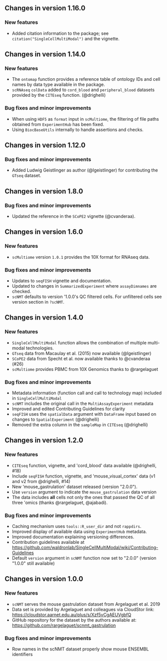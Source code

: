 ## Changes in version 1.16.0

### New features

* Added citation information to the package; see
`citation("SingleCellMultiModal")` and the vignette.

## Changes in version 1.14.0

### New features

* The `ontomap` function provides a reference table of ontology IDs and cell
names by data type available in the package.
* `scRNAseq` `colData` added to `cord_blood` and `peripheral_blood` datasets
provided by the `CITEseq` function. (@drighelli)

### Bug fixes and minor improvements

* When using `HDF5` as `format` input in `scMultiome`, the filtering of file
paths obtained from `ExperimentHub` has been fixed.
* Using `BiocBaseUtils` internally to handle assertions and checks.

## Changes in version 1.12.0

### Bug fixes and minor improvements

* Added Ludwig Geistlinger as author (@lgeistlinger) for contributing the
`GTseq` dataset.

## Changes in version 1.8.0

### Bug fixes and minor improvements

* Updated the reference in the `SCoPE2` vignette (@cvanderaa).

## Changes in version 1.6.0

### New features

* `scMultiome` version `1.0.1` provides the 10X format for RNAseq data.

### Bug fixes and minor improvements

* Updates to `seqFISH` vignette and documentation.
* Updated to changes in `SummarizedExperiment` where `assayDimnames` are
checked.
* `scNMT` defaults to version '1.0.0's QC filtered cells. For unfiltered
cells see version section in `?scNMT`.

## Changes in version 1.4.0

### New features

* `SingleCellMultiModal` function allows the combination of multiple
multi-modal technologies.
* `GTseq` data from Macaulay et al. (2015) now available (@lgeistlinger)
* `SCoPE2` data from Specht et al. now available thanks to @cvanderaa (#26)
* `scMultiome` provides PBMC from 10X Genomics thanks to @rargelaguet

### Bug fixes and minor improvements

* Metadata information (function call and call to technology map) included in
`SingleCellMultiModal`
* `scNMT` includes the original call in the `MultiAssayExperiment` metadata
* Improved and edited Contributing Guidelines for clarity
* `seqFISH` uses the `spatialData` argument with `DataFrame` input based on
changes to `SpatialExperiment` (@drighelli)
* Removed the extra column in the `sampleMap` in `CITEseq` (@drighelli)

## Changes in version 1.2.0

### New features

* `CITEseq` function, vignette, and 'cord_blood' data available
(@drighelli, #18)
* Include `seqFISH` function, vignette, and 'mouse_visual_cortex' data
(v1 and v2 from @drighelli, #14)
* New 'mouse_gastrulation' dataset released (version "2.0.0").
* Use `version` argument to indicate the `mouse_gastrulation` data version
* The data includes **all** cells not only the ones that passed the QC
of all three 'omics (thanks @rargelaguet, @ajabadi).

### Bug fixes and minor improvements

* Caching mechanism uses `tools::R_user_dir` and not `rappdirs`.
* Improved display of available data using `ExperimentHub` metadata.
* Improved documentation explaining versioning differences.
* Contribution guidelines available at
https://github.com/waldronlab/SingleCellMultiModal/wiki/Contributing-Guidelines
* Default `version` argument in `scNMT` function now set to "2.0.0" (version
"1.0.0" still available)

## Changes in version 1.0.0

### New features

* `scNMT` serves the mouse gastrulation dataset from Argelaguet et al. 2019
* Data set is provided by Argelaguet and colleagues via CloudStor link:
https://cloudstor.aarnet.edu.au/plus/s/Xzf5vCgAEUVgbfQ
* GitHub repository for the dataset by the authors available at:
https://github.com/rargelaguet/scnmt_gastrulation

### Bug fixes and minor improvements

* Row names in the scNMT dataset properly show mouse ENSEMBL identifiers
